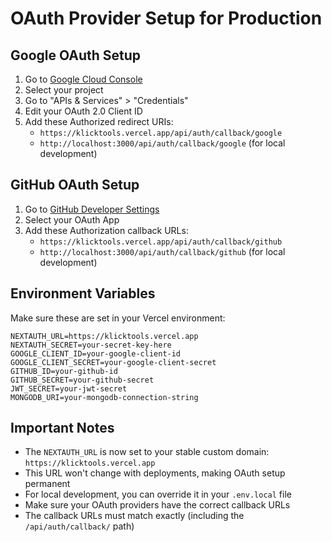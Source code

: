 # OAuth Provider Setup for Production

## Google OAuth Setup

1. Go to [Google Cloud Console](https://console.cloud.google.com/)
2. Select your project
3. Go to "APIs & Services" > "Credentials"
4. Edit your OAuth 2.0 Client ID
5. Add these Authorized redirect URIs:
   - `https://klicktools.vercel.app/api/auth/callback/google`
   - `http://localhost:3000/api/auth/callback/google` (for local development)

## GitHub OAuth Setup

1. Go to [GitHub Developer Settings](https://github.com/settings/developers)
2. Select your OAuth App
3. Add these Authorization callback URLs:
   - `https://klicktools.vercel.app/api/auth/callback/github`
   - `http://localhost:3000/api/auth/callback/github` (for local development)

## Environment Variables

Make sure these are set in your Vercel environment:

```
NEXTAUTH_URL=https://klicktools.vercel.app
NEXTAUTH_SECRET=your-secret-key-here
GOOGLE_CLIENT_ID=your-google-client-id
GOOGLE_CLIENT_SECRET=your-google-client-secret
GITHUB_ID=your-github-id
GITHUB_SECRET=your-github-secret
JWT_SECRET=your-jwt-secret
MONGODB_URI=your-mongodb-connection-string
```

## Important Notes

- The `NEXTAUTH_URL` is now set to your stable custom domain: `https://klicktools.vercel.app`
- This URL won't change with deployments, making OAuth setup permanent
- For local development, you can override it in your `.env.local` file
- Make sure your OAuth providers have the correct callback URLs
- The callback URLs must match exactly (including the `/api/auth/callback/` path) 